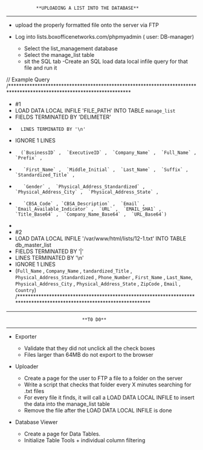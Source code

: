 			   **UPLOADING A LIST INTO THE DATABASE**
__________________________________________________________________________


- upload the properly formatted file onto the server via FTP

- Log into lists.boxofficenetworks.com/phpmyadmin  ( user: DB-manager)
	- Select the list_management database
	- Select the manage_list table
	- sit the SQL tab
	-Create an SQL load data local infile query for that file and run it 

//	Example Query
/**********************************************************************************************************************
-	#1
-	LOAD DATA LOCAL INFILE 'FILE_PATH' INTO TABLE `manage_list`
-  	FIELDS TERMINATED BY 'DELIMETER'
-   	LINES TERMINATED BY '\n'
-	IGNORE 1 LINES
-	    (`BusinessID` ,  `ExecutiveID` ,  `Company_Name` ,  `Full_Name` ,  `Prefix` ,  
-		 `First_Name` ,  `Middle_Initial` ,  `Last_Name` ,  `Suffix` ,  `Standardized_Title` ,  
-		 `Gender` ,  `Physical_Address_Standardized` ,  `Physical_Address_City` ,  `Physical_Address_State` ,  
-		 `CBSA_Code` , `CBSA_Description` ,  `Email` ,  `Email_Available_Indicator` ,  `URL` ,  `EMAIL_SHA1` ,  `Title_Base64` ,  `Company_Name_Base64` ,  `URL_Base64`) 
-
-	#2
-	LOAD DATA LOCAL INFILE '/var/www/html/lists/12-1.txt' INTO TABLE db_master_list
-	FIELDS TERMINATED BY '|'
-	LINES TERMINATED BY '\n'
-	IGNORE 1 LINES
-	(`Full_Name` , `Company_Name` , `tandardized_Title` , `Physical_Address_Standardized` , `Phone_Number` , `First_Name` , `Last_Name`, `Physical_Address_City` , `Physical_Address_State` , `ZipCode` , `Email` , `Country`)
/**********************************************************************************************************************

____________________________________________________________________________
							
								**T0 D0**
____________________________________________________________________________

- Exporter
	- Validate that they did not unclick all the check boxes
	- Files larger than 64MB do not export to the browser

- Uploader
	- Create a page for the user to FTP a file to a folder on the server
	- Write a script that checks that folder every X minutes searching for .txt files
	- For every file it finds, it will call a LOAD DATA LOCAL INFILE to insert the data into the manage_list table
	- Remove the file after the LOAD DATA LOCAL INFILE is done

- Database Viewer 
	- Create a page for Data Tables.
	- Initialize Table Tools + individual column filtering


